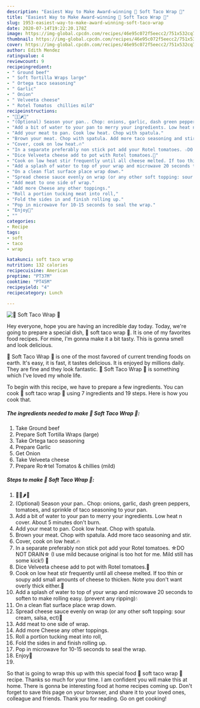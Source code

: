 ```yaml
---
description: "Easiest Way to Make Award-winning 🌯 Soft Taco Wrap 🌯"
title: "Easiest Way to Make Award-winning 🌯 Soft Taco Wrap 🌯"
slug: 1953-easiest-way-to-make-award-winning-soft-taco-wrap
date: 2020-07-14T19:22:20.178Z
image: https://img-global.cpcdn.com/recipes/46e95c072f5eecc2/751x532cq70/🌯-soft-taco-wrap-🌯-recipe-main-photo.jpg
thumbnail: https://img-global.cpcdn.com/recipes/46e95c072f5eecc2/751x532cq70/🌯-soft-taco-wrap-🌯-recipe-main-photo.jpg
cover: https://img-global.cpcdn.com/recipes/46e95c072f5eecc2/751x532cq70/🌯-soft-taco-wrap-🌯-recipe-main-photo.jpg
author: Edith Mendez
ratingvalue: 4
reviewcount: 9
recipeingredient:
- " Ground beef"
- " Soft Tortilla Wraps large"
- " Ortega taco seasoning"
- " Garlic"
- " Onion"
- " Velveeta cheese"
- " Rotel Tomatos  chillies mild"
recipeinstructions:
- "🍅🧀🌶🥄"
- "(Optional) Season your pan.. Chop: onions, garlic, dash green peppers, tomatoes, and sprinkle of taco seasoning to your pan."
- "Add a bit of water to your pan to merry your ingredients. Low heat n cover. About 5 minutes don&#39;t burn."
- "Add your meat to pan. Cook low heat. Chop with spatula."
- "Brown your meat. Chop with spatula. Add more taco seasoning and stir."
- "Cover, cook on low heat.🔥"
- "In a separate preferably non stick pot add your Rotel tomatoes. ☆DO NOT DRAIN☆ (I use mild because original is too hot for me. Mild still has some kick!) 🍅"
- "Dice Velveeta cheese add to pot with Rotel tomatoes.🧀"
- "Cook on low heat stir frequently until all cheese melted. If too thin or soupy add small amounts of cheese to thicken. Note you don&#39;t want overly thick either.🥄"
- "Add a splash of water to top of your wrap and microwave 20 seconds to soften to make rolling easy. (prevent any ripping)💧"
- "On a clean flat surface place wrap down."
- "Spread cheese sauce evenly on wrap (or any other soft topping: sour cream, salsa, ect)🥄"
- "Add meat to one side of wrap."
- "Add more Cheese any other toppings."
- "Roll a portion tucking meat into roll,"
- "Fold the sides in and finish rolling up."
- "Pop in microwave for 10-15 seconds to seal the wrap."
- "Enjoy🎉"
- ""
categories:
- Recipe
tags:
- soft
- taco
- wrap

katakunci: soft taco wrap 
nutrition: 132 calories
recipecuisine: American
preptime: "PT37M"
cooktime: "PT45M"
recipeyield: "4"
recipecategory: Lunch

---
```



![🌯 Soft Taco Wrap 🌯](https://img-global.cpcdn.com/recipes/46e95c072f5eecc2/751x532cq70/🌯-soft-taco-wrap-🌯-recipe-main-photo.jpg)

Hey everyone, hope you are having an incredible day today. Today, we're going to prepare a special dish, 🌯 soft taco wrap 🌯. It is one of my favorites food recipes. For mine, I'm gonna make it a bit tasty. This is gonna smell and look delicious.



🌯 Soft Taco Wrap 🌯 is one of the most favored of current trending foods on earth. It's easy, it is fast, it tastes delicious. It is enjoyed by millions daily. They are fine and they look fantastic. 🌯 Soft Taco Wrap 🌯 is something which I've loved my whole life.


To begin with this recipe, we have to prepare a few ingredients. You can cook 🌯 soft taco wrap 🌯 using 7 ingredients and 19 steps. Here is how you cook that.

<!--inarticleads1-->

##### The ingredients needed to make 🌯 Soft Taco Wrap 🌯:

1. Take  Ground beef
1. Prepare  Soft Tortilla Wraps (large)
1. Take  Ortega taco seasoning
1. Prepare  Garlic
1. Get  Onion
1. Take  Velveeta cheese
1. Prepare  Ro☆tel Tomatos &amp; chillies (mild)




<!--inarticleads2-->

##### Steps to make 🌯 Soft Taco Wrap 🌯:

1. 🍅🧀🌶🥄
1. (Optional) Season your pan.. Chop: onions, garlic, dash green peppers, tomatoes, and sprinkle of taco seasoning to your pan.
1. Add a bit of water to your pan to merry your ingredients. Low heat n cover. About 5 minutes don&#39;t burn.
1. Add your meat to pan. Cook low heat. Chop with spatula.
1. Brown your meat. Chop with spatula. Add more taco seasoning and stir.
1. Cover, cook on low heat.🔥
1. In a separate preferably non stick pot add your Rotel tomatoes. ☆DO NOT DRAIN☆ (I use mild because original is too hot for me. Mild still has some kick!) 🍅
1. Dice Velveeta cheese add to pot with Rotel tomatoes.🧀
1. Cook on low heat stir frequently until all cheese melted. If too thin or soupy add small amounts of cheese to thicken. Note you don&#39;t want overly thick either.🥄
1. Add a splash of water to top of your wrap and microwave 20 seconds to soften to make rolling easy. (prevent any ripping)💧
1. On a clean flat surface place wrap down.
1. Spread cheese sauce evenly on wrap (or any other soft topping: sour cream, salsa, ect)🥄
1. Add meat to one side of wrap.
1. Add more Cheese any other toppings.
1. Roll a portion tucking meat into roll,
1. Fold the sides in and finish rolling up.
1. Pop in microwave for 10-15 seconds to seal the wrap.
1. Enjoy🎉
1. 




So that is going to wrap this up with this special food 🌯 soft taco wrap 🌯 recipe. Thanks so much for your time. I am confident you will make this at home. There is gonna be interesting food at home recipes coming up. Don't forget to save this page on your browser, and share it to your loved ones, colleague and friends. Thank you for reading. Go on get cooking!
